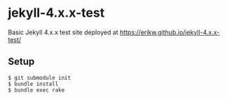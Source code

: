 # jekyll-4.x.x-test
Basic Jekyll 4.x.x test site deployed at https://erikw.github.io/jekyll-4.x.x-test/

## Setup
```console
$ git submodule init
$ bundle install
$ bundle exec rake
```

